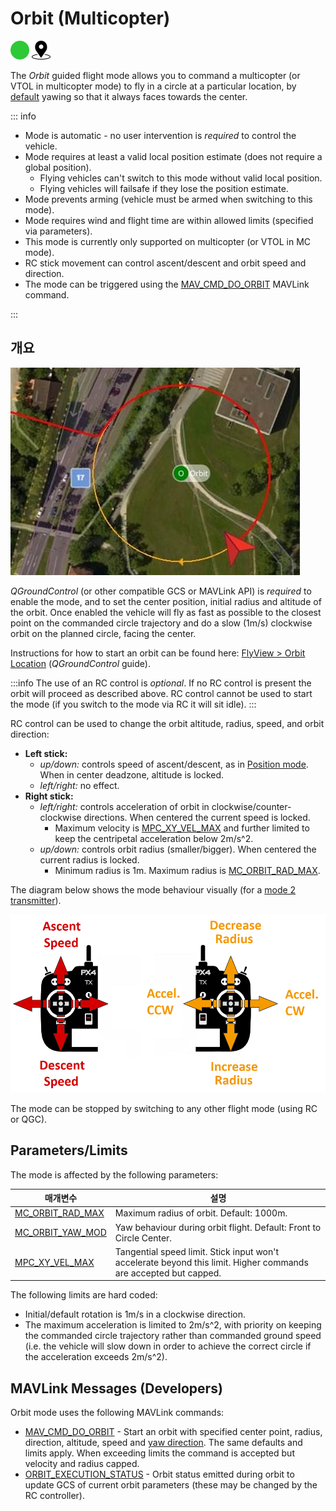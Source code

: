 # Orbit (Multicopter)

<img src="../../assets/site/difficulty_easy.png" title="Easy to fly" width="30px" />&nbsp;<img src="../../assets/site/position_fixed.svg" title="Position fix required (e.g. GPS)" width="30px" />

The _Orbit_ guided flight mode allows you to command a multicopter (or VTOL in multicopter mode) to fly in a circle at a particular location, by [default](https://mavlink.io/en/messages/common.html#ORBIT_YAW_BEHAVIOUR) yawing so that it always faces towards the center.

::: info

- Mode is automatic - no user intervention is _required_ to control the vehicle.
- Mode requires at least a valid local position estimate (does not require a global position).
  - Flying vehicles can't switch to this mode without valid local position.
  - Flying vehicles will failsafe if they lose the position estimate.
- Mode prevents arming (vehicle must be armed when switching to this mode).
- Mode requires wind and flight time are within allowed limits (specified via parameters).
- This mode is currently only supported on multicopter (or VTOL in MC mode).
- RC stick movement can control ascent/descent and orbit speed and direction.
- The mode can be triggered using the [MAV_CMD_DO_ORBIT](https://mavlink.io/en/messages/common.html#MMAV_CMD_DO_ORBIT) MAVLink command.

<!-- https://github.com/PX4/PX4-Autopilot/blob/main/src/modules/commander/ModeUtil/mode_requirements.cpp -->

:::

## 개요

![Orbit Mode - MC](../../assets/flying/orbit.jpg)

_QGroundControl_ (or other compatible GCS or MAVLink API) is _required_ to enable the mode, and to set the center position, initial radius and altitude of the orbit.
Once enabled the vehicle will fly as fast as possible to the closest point on the commanded circle trajectory and do a slow (1m/s) clockwise orbit on the planned circle, facing the center.

Instructions for how to start an orbit can be found here: [FlyView > Orbit Location](https://docs.qgroundcontrol.com/master/en/qgc-user-guide/fly_view/fly_view.html#orbit) (_QGroundControl_ guide).

:::info
The use of an RC control is _optional_.
If no RC control is present the orbit will proceed as described above.
RC control cannot be used to start the mode (if you switch to the mode via RC it will sit idle).
:::

RC control can be used to change the orbit altitude, radius, speed, and orbit direction:

- **Left stick:**
  - _up/down:_ controls speed of ascent/descent, as in [Position mode](../flight_modes_mc/position.md).
    When in center deadzone, altitude is locked.
  - _left/right:_ no effect.
- **Right stick:**
  - _left/right:_ controls acceleration of orbit in clockwise/counter-clockwise directions.
    When centered the current speed is locked.
    - Maximum velocity is [MPC_XY_VEL_MAX](#MPC_XY_VEL_MAX) and further limited to keep the centripetal acceleration below 2m/s^2.
  - _up/down:_ controls orbit radius (smaller/bigger). When centered the current radius is locked.
    - Minimum radius is 1m.
      Maximum radius is [MC_ORBIT_RAD_MAX](#MC_ORBIT_RAD_MAX).

The diagram below shows the mode behaviour visually (for a [mode 2 transmitter](../getting_started/rc_transmitter_receiver.md#transmitter_modes)).

![Orbit Mode - MC](../../assets/flight_modes/orbit_mc.png)

The mode can be stopped by switching to any other flight mode (using RC or QGC).

## Parameters/Limits

The mode is affected by the following parameters:

| 매개변수                                                                                                                                                                       | 설명                                                                                                                                                               |
| -------------------------------------------------------------------------------------------------------------------------------------------------------------------------- | ---------------------------------------------------------------------------------------------------------------------------------------------------------------- |
| <a id="MC_ORBIT_RAD_MAX"></a>[MC_ORBIT_RAD_MAX](../advanced_config/parameter_reference.md#MC_ORBIT_RAD_MAX) | Maximum radius of orbit. Default: 1000m.                                                                         |
| <a id="MC_ORBIT_YAW_MOD"></a>[MC_ORBIT_YAW_MOD](../advanced_config/parameter_reference.md#MC_ORBIT_YAW_MOD) | Yaw behaviour during orbit flight. Default: Front to Circle Center.                                              |
| <a id="MPC_XY_VEL_MAX"></a>[MPC_XY_VEL_MAX](../advanced_config/parameter_reference.md#MPC_XY_VEL_MAX)       | Tangential speed limit. Stick input won't accelerate beyond this limit. Higher commands are accepted but capped. |

The following limits are hard coded:

- Initial/default rotation is 1m/s in a clockwise direction.
- The maximum acceleration is limited to 2m/s^2, with priority on keeping the commanded circle trajectory rather than commanded ground speed (i.e. the vehicle will slow down in order to achieve the correct circle if the acceleration exceeds 2m/s^2).

## MAVLink Messages (Developers)

Orbit mode uses the following MAVLink commands:

- [MAV_CMD_DO_ORBIT](https://mavlink.io/en/messages/common.html#MAV_CMD_DO_ORBIT) - Start an orbit with specified center point, radius, direction, altitude, speed and [yaw direction](https://mavlink.io/en/messages/common.html#ORBIT_YAW_BEHAVIOUR).
  The same defaults and limits apply.
  When exceeding limits the command is accepted but velocity and radius capped.
- [ORBIT_EXECUTION_STATUS](https://mavlink.io/en/messages/common.html#ORBIT_EXECUTION_STATUS) - Orbit status emitted during orbit to update GCS of current orbit parameters (these may be changed by the RC controller).
